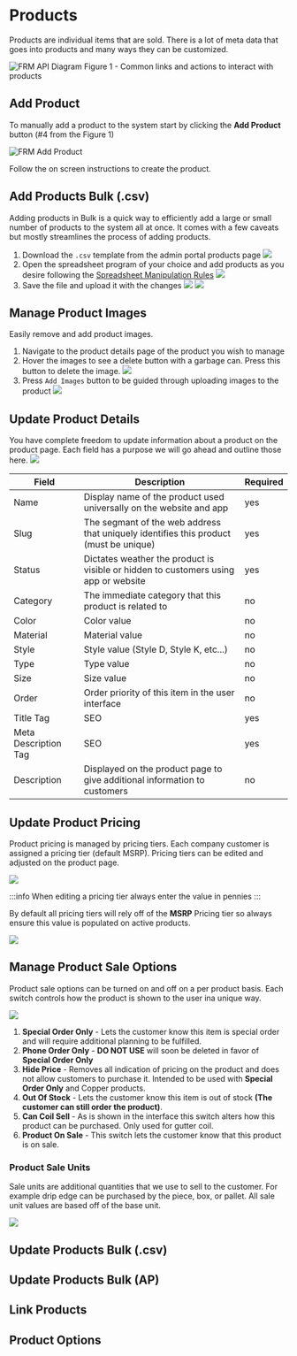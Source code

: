 # Products

Products are individual items that are sold. There is a lot of meta data that goes into products and many ways they can be customized.

![FRM API Diagram](../../static/img/products/product_overview.png)
Figure 1 - Common links and actions to interact with products

## Add Product

To manually add a product to the system start by clicking the **Add Product** button (#4 from the Figure 1)

![FRM Add Product](../../static/img/products/product-create.png)

Follow the on screen instructions to create the product.

## Add Products Bulk (.csv)

Adding products in Bulk is a quick way to efficiently add a large or small number of products to the system all at once. It comes with a few caveats but mostly streamlines the process of adding products.

1. Download the `.csv` template from the admin portal products page
   ![](../../static/img/products/product_template.png)
2. Open the spreadsheet program of your choice and add products as you desire following the [Spreadsheet Manipulation Rules](./spreadsheet-manipulation-rules)
   ![](../../static/img/products/csv-product-create.png)
3. Save the file and upload it with the changes
   ![](../../static/img/products/bulk%20create%20button.png)
   ![](../../static/img/products/bulk-create-modal.png)

## Manage Product Images

Easily remove and add product images.

1. Navigate to the product details page of the product you wish to manage
2. Hover the images to see a delete button with a garbage can. Press this button to delete the image.
   ![](../../static/img/products/delete-product-image.png)
3. Press `Add Images` button to be guided through uploading images to the product
   ![](../../static/img/products/product-image-upload-modal.png)

## Update Product Details

You have complete freedom to update information about a product on the product page. Each field has a purpose we will go ahead and outline those here.
![](../../static/img/products/update-product-details.png)

| Field                | Description                                                                           | Required |
| -------------------- | ------------------------------------------------------------------------------------- | -------- |
| Name                 | Display name of the product used universally on the website and app                   | yes      |
| Slug                 | The segmant of the web address that uniquely identifies this product (must be unique) | yes      |
| Status               | Dictates weather the product is visible or hidden to customers using app or website   | yes      |
| Category             | The immediate category that this product is related to                                | no       |
| Color                | Color value                                                                           | no       |
| Material             | Material value                                                                        | no       |
| Style                | Style value (Style D, Style K, etc...)                                                | no       |
| Type                 | Type value                                                                            | no       |
| Size                 | Size value                                                                            | no       |
| Order                | Order priority of this item in the user interface                                     | no       |
| Title Tag            | SEO                                                                                   | yes      |
| Meta Description Tag | SEO                                                                                   | yes      |
| Description          | Displayed on the product page to give additional information to customers             | no       |

## Update Product Pricing

Product pricing is managed by pricing tiers. Each company customer is assigned a pricing tier (default MSRP). Pricing tiers can be edited and adjusted on the product page.

![](../../static/img/products/pricing_tiers.png)

:::info
When editing a pricing tier always enter the value in pennies
:::

By default all pricing tiers will rely off of the **MSRP** Pricing tier so always ensure this value is populated on active products.

![](../../static/img/products/edit_pricing_tier.png)

## Manage Product Sale Options

Product sale options can be turned on and off on a per product basis. Each switch controls how the product is shown to the user ina unique way.

![](../../static/img/products/sale-options.png)

1. **Special Order Only** - Lets the customer know this item is special order and will require additional planning to be fulfilled.
2. **Phone Order Only** - **DO NOT USE** will soon be deleted in favor of **Special Order Only**
3. **Hide Price** - Removes all indication of pricing on the product and does not allow customers to purchase it. Intended to be used with **Special Order Only** and Copper products.
4. **Out Of Stock** - Lets the customer know this item is out of stock **(The customer can still order the product)**.
5. **Can Coil Sell** - As is shown in the interface this switch alters how this product can be purchased. Only used for gutter coil.
6. **Product On Sale** - This switch lets the customer know that this product is on sale.

### Product Sale Units

Sale units are additional quantities that we use to sell to the customer. For example drip edge can be purchased by the piece, box, or pallet. All sale unit values are based off of the base unit.

![](../../static/img/products/sale-units.png)

## Update Products Bulk (.csv)

## Update Products Bulk (AP)

## Link Products

## Product Options
